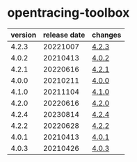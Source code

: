 # opentracing-toolbox	


|version|release date|changes|
|---|---|---|
|4.2.3|20221007|[4.2.3](./4.2.3-20221007.md)|
|4.0.2|20210413|[4.0.2](./4.0.2-20210413.md)|
|4.2.1|20220616|[4.2.1](./4.2.1-20220616.md)|
|4.0.0|20210211|[4.0.0](./4.0.0-20210211.md)|
|4.1.0|20211104|[4.1.0](./4.1.0-20211104.md)|
|4.2.0|20220616|[4.2.0](./4.2.0-20220616.md)|
|4.2.4|20230814|[4.2.4](./4.2.4-20230814.md)|
|4.2.2|20220628|[4.2.2](./4.2.2-20220628.md)|
|4.0.1|20210413|[4.0.1](./4.0.1-20210413.md)|
|4.0.3|20210426|[4.0.3](./4.0.3-20210426.md)|
